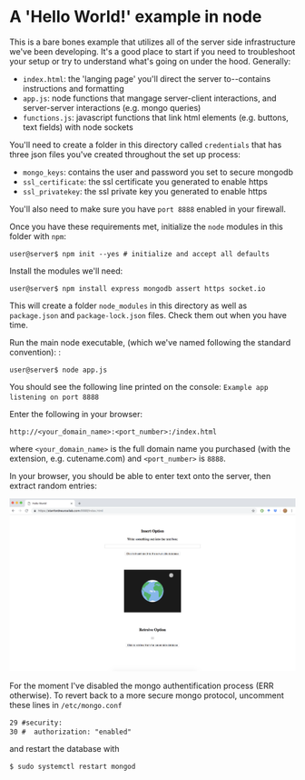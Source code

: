 # A 'Hello World!' example in node

This is a bare bones example that utilizes all of the server side infrastructure we've been developing. It's a good place to start if you need to troubleshoot your setup or try to understand what's going on under the hood. Generally: 

- `index.html`: the 'langing page' you'll direct the server to--contains instructions and formatting
- `app.js`: node functions that mangage server-client interactions, and server-server interactions (e.g. mongo queries)
- `functions.js`: javascript functions that link html elements (e.g. buttons, text fields) with node sockets

You'll need to create a folder in this directory called `credentials` that has three json files you've created throughout the set up process: 

- `mongo_keys`: contains the user and password you set to secure mongodb 
- `ssl_certificate`: the ssl certificate you generated to enable https 
- `ssl_privatekey`: the ssl private key you generated to enable https 

You'll also need to make sure you have `port 8888` enabled in your firewall. 

Once you have these requirements met, initialize the `node` modules in this folder with `npm`:

```  
user@server$ npm init --yes # initialize and accept all defaults
```

Install the modules we'll need: 

```
user@server$ npm install express mongodb assert https socket.io 
```

This will create a folder `node_modules` in this directory as well as `package.json` and `package-lock.json` files. Check them out when you have time. 

Run the main node executable, (which we've named following the standard convention): : 

```
user@server$ node app.js
```

You should see the following line printed on the console: `Example app listening on port 8888`

Enter the following in your browser:

```
http://<your_domain_name>:<port_number>:/index.html
```

where `<your_domain_name>` is the full domain name you purchased (with the extension, e.g. cutename.com) and `<port_number>` is `8888`. 

In your browser, you should be able to enter text onto the server, then extract random entries: 

![hello_world_langing_page](README.png)

For the moment I've disabled the mongo authentification process (ERR otherwise). To revert back to a more secure mongo protocol, uncomment these lines in `/etc/mongo.conf`

```
29 #security:
30 #  authorization: "enabled"
```

and restart the database with 

```
$ sudo systemctl restart mongod
```
